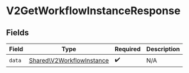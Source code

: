 # V2GetWorkflowInstanceResponse


## Fields

| Field                                                                  | Type                                                                   | Required                                                               | Description                                                            |
| ---------------------------------------------------------------------- | ---------------------------------------------------------------------- | ---------------------------------------------------------------------- | ---------------------------------------------------------------------- |
| `data`                                                                 | [Shared\V2WorkflowInstance](../../Models/Shared/V2WorkflowInstance.md) | :heavy_check_mark:                                                     | N/A                                                                    |